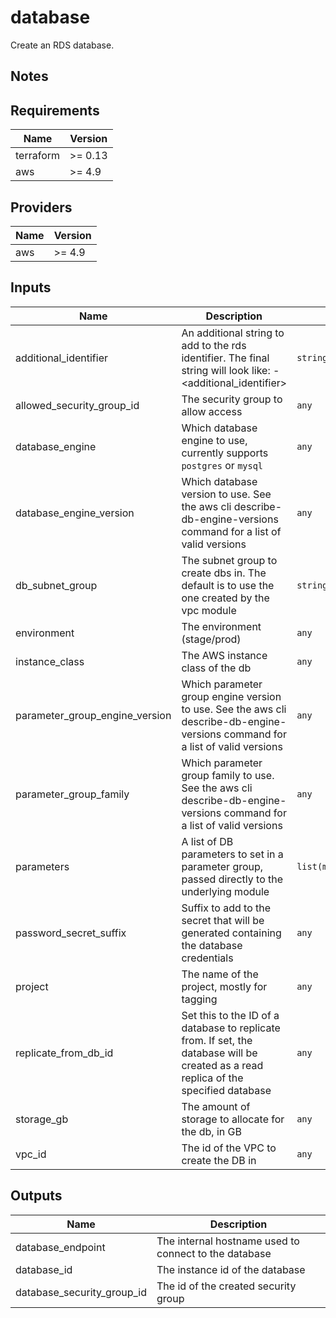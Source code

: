 # database

Create an RDS database.

## Notes

<!-- BEGINNING OF PRE-COMMIT-TERRAFORM DOCS HOOK -->
## Requirements

| Name | Version |
|------|---------|
| terraform | >= 0.13 |
| aws | >= 4.9 |

## Providers

| Name | Version |
|------|---------|
| aws | >= 4.9 |

## Inputs

| Name | Description | Type | Default | Required |
|------|-------------|------|---------|:--------:|
| additional\_identifier | An additional string to add to the rds identifier. The final string will look like: <project>-<additional\_identifier><environment> | `string` | `""` | no |
| allowed\_security\_group\_id | The security group to allow access | `any` | n/a | yes |
| database\_engine | Which database engine to use, currently supports `postgres` or `mysql` | `any` | n/a | yes |
| database\_engine\_version | Which database version to use. See the aws cli describe-db-engine-versions command for a list of valid versions | `any` | n/a | yes |
| db\_subnet\_group | The subnet group to create dbs in. The default is to use the one created by the vpc module | `string` | `""` | no |
| environment | The environment (stage/prod) | `any` | n/a | yes |
| instance\_class | The AWS instance class of the db | `any` | n/a | yes |
| parameter\_group\_engine\_version | Which parameter group engine version to use. See the aws cli describe-db-engine-versions command for a list of valid versions | `any` | n/a | yes |
| parameter\_group\_family | Which parameter group family to use. See the aws cli describe-db-engine-versions command for a list of valid versions | `any` | n/a | yes |
| parameters | A list of DB parameters to set in a parameter group, passed directly to the underlying module | `list(map(string))` | `[]` | no |
| password\_secret\_suffix | Suffix to add to the secret that will be generated containing the database credentials | `any` | n/a | yes |
| project | The name of the project, mostly for tagging | `any` | n/a | yes |
| replicate\_from\_db\_id | Set this to the ID of a database to replicate from. If set, the database will be created as a read replica of the specified database | `any` | `null` | no |
| storage\_gb | The amount of storage to allocate for the db, in GB | `any` | n/a | yes |
| vpc\_id | The id of the VPC to create the DB in | `any` | n/a | yes |

## Outputs

| Name | Description |
|------|-------------|
| database\_endpoint | The internal hostname used to connect to the database |
| database\_id | The instance id of the database |
| database\_security\_group\_id | The id of the created security group |

<!-- END OF PRE-COMMIT-TERRAFORM DOCS HOOK -->
